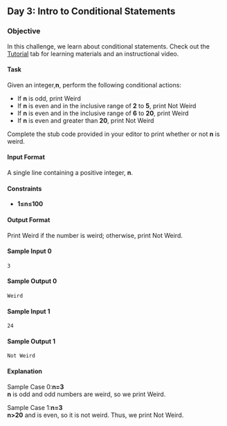 ## Day 3: Intro to Conditional Statements
### Objective
In this challenge, we learn about conditional statements. Check out the [Tutorial](https://www.hackerrank.com/challenges/30-conditional-statements/tutorial) tab for learning materials and an instructional video.

#### Task
Given an integer,**n**, perform the following conditional actions:

* If **n** is odd, print Weird
* If **n** is even and in the inclusive range of **2** to **5**, print Not Weird
* If **n** is even and in the inclusive range of **6** to **20**, print Weird
* If **n** is even and greater than **20**, print Not Weird<br />

Complete the stub code provided in your editor to print whether or not **n** is weird.

#### Input Format

A single line containing a positive integer, **n**.
#### Constraints
* **1≤n≤100**
#### Output Format

Print Weird if the number is weird; otherwise, print Not Weird.
#### Sample Input 0

    3
#### Sample Output 0

    Weird
#### Sample Input 1

    24
#### Sample Output 1

    Not Weird
#### Explanation

Sample Case 0:**n=3**<br/>
**n** is odd and odd numbers are weird, so we print Weird.

Sample Case 1:**n=3** <br/>
**n>20** and  is even, so it is not weird. Thus, we print Not Weird.
